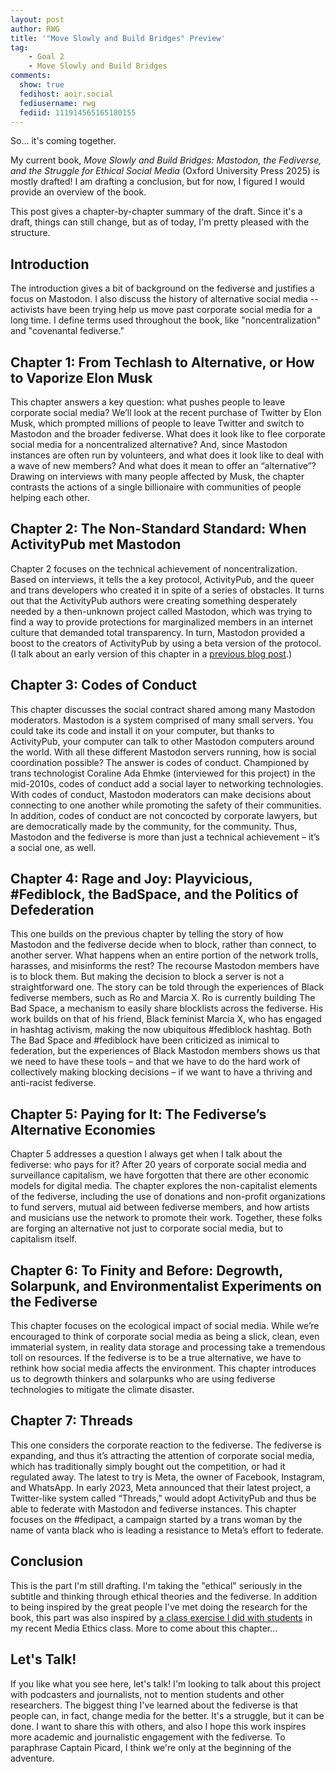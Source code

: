 ```yaml
---
layout: post
author: RWG
title: '"Move Slowly and Build Bridges" Preview'
tag:
    - Goal 2
    - Move Slowly and Build Bridges
comments: 
  show: true
  fedihost: aoir.social
  fediusername: rwg
  fediid: 111914565165180155
---
```

So... it's coming together.

My current book, _Move Slowly and Build Bridges: Mastodon, the Fediverse, and the Struggle for Ethical Social Media_ (Oxford University Press 2025) is mostly drafted! I am drafting a conclusion, but for now, I figured I would provide an overview of the book.

This post gives a chapter-by-chapter summary of the draft. Since it's a draft, things can still change, but as of today, I'm pretty pleased with the structure.

<!-- more -->

## Introduction
The introduction gives a bit of background on the fediverse and justifies a focus on Mastodon. I also discuss the history of alternative social media -- activists have been trying help us move past corporate social media for a long time. I define terms used throughout the book, like "noncentralization" and "covenantal fediverse."

## Chapter 1: From Techlash to Alternative, or How to Vaporize Elon Musk
This chapter answers a key question: what pushes people to leave corporate social media? We’ll look at the recent purchase of Twitter by Elon Musk, which prompted millions of people to leave Twitter and switch to Mastodon and the broader fediverse. What does it look like to flee corporate social media for a noncentralized alternative? And, since Mastodon instances are often run by volunteers, and what does it look like to deal with a wave of new members? And what does it mean to offer an “alternative”? Drawing on interviews with many people affected by Musk, the chapter contrasts the actions of a single billionaire with communities of people helping each other.

## Chapter 2: The Non-Standard Standard: When ActivityPub met Mastodon
Chapter 2 focuses on the technical achievement of noncentralization. Based on interviews, it tells the  a key protocol, ActivityPub, and the queer and trans developers who created it in spite of a series of obstacles. It turns out that the ActivityPub authors were creating something desperately needed by a then-unknown project called Mastodon, which was trying to find a way to provide protections for marginalized members in an internet culture that demanded total transparency. In turn, Mastodon provided a boost to the creators of ActivityPub by using a beta version of the protocol. (I talk about an early version of this chapter in a [previous blog post](/2023/10/15/APnonStandard.html).)

## Chapter 3: Codes of Conduct
This chapter discusses the social contract shared among many Mastodon moderators. Mastodon is a system comprised of many small servers. You could take its code and install it on your computer, but thanks to ActivityPub, your computer can talk to other Mastodon computers around the world. With all these different Mastodon servers running, how is social coordination possible? The answer is codes of conduct. Championed by trans technologist Coraline Ada Ehmke (interviewed for this project) in the mid-2010s, codes of conduct add a social layer to networking technologies. With codes of conduct, Mastodon moderators can make decisions about connecting to one another while promoting the safety of their communities. In addition, codes of conduct are not concocted by corporate lawyers, but are democratically made by the community, for the community. Thus, Mastodon and the fediverse is more than just a technical achievement – it’s a social one, as well.

## Chapter 4: Rage and Joy: Playvicious, #Fediblock, the BadSpace, and the Politics of Defederation
This one builds on the previous chapter by telling the story of how Mastodon and the fediverse decide when to block, rather than connect, to another server. What happens when an entire portion of the network trolls, harasses, and misinforms the rest? The recourse Mastodon members have is to block them. But making the decision to block a server is not a straightforward one. The story can be told through the experiences of Black fediverse members, such as Ro and Marcia X. Ro is currently building The Bad Space, a mechanism to easily share blocklists across the fediverse. His work builds on that of his friend, Black feminist Marcia X, who has engaged in hashtag activism, making the now ubiquitous #fediblock hashtag. Both The Bad Space and #fediblock have been criticized as inimical to federation, but the experiences of Black Mastodon members shows us that we need to have these tools – and that we have to do the hard work of collectively making blocking decisions – if we want to have a thriving and anti-racist fediverse.

## Chapter 5: Paying for It: The Fediverse’s Alternative Economies
Chapter 5 addresses a question I always get when I talk about the fediverse: who pays for it? After 20 years of corporate social media and surveillance capitalism, we have forgotten that there are other economic models for digital media. The chapter explores the non-capitalist elements of the fediverse, including the use of donations and non-profit organizations to fund servers, mutual aid between fediverse members, and how artists and musicians use the network to promote their work. Together, these folks are forging an alternative not just to corporate social media, but to capitalism itself.

## Chapter 6: To Finity and Before: Degrowth, Solarpunk, and Environmentalist Experiments on the Fediverse
This chapter focuses on the ecological impact of social media. While we’re encouraged to think of corporate social media as being a slick, clean, even immaterial system, in reality data storage and processing take a tremendous toll on resources. If the fediverse is to be a true alternative, we have to rethink how social media affects the environment. This chapter introduces us to degrowth thinkers and solarpunks who are using fediverse technologies to mitigate the climate disaster.

## Chapter 7: Threads
This one considers the corporate reaction to the fediverse. The fediverse is expanding, and thus it’s attracting the attention of corporate social media, which has traditionally simply bought out the competition, or had it regulated away. The latest to try is Meta, the owner of Facebook, Instagram, and WhatsApp. In early 2023, Meta announced that their latest project, a Twitter-like system called “Threads,” would adopt ActivityPub and thus be able to federate with Mastodon and fediverse instances. This chapter focuses on the #fedipact, a campaign started by a trans woman by the name of vanta black who is leading a  resistance to Meta’s effort to federate.

## Conclusion
This is the part I'm still drafting. I'm taking the "ethical" seriously in the subtitle and thinking through ethical theories and the fediverse. In addition to being inspired by the great people I've met doing the research for the book, this part was also inspired by [a class exercise I did with students](/2023/11/22/EthicsAndCOCs.html) in my recent Media Ethics class. More to come about this chapter...

## Let's Talk!
If you like what you see here, let's talk! I'm looking to talk about this project with podcasters and journalists, not to mention students and other researchers. The biggest thing I've learned about the fediverse is that people can, in fact, change media for the better. It's a struggle, but it can be done. I want to share this with others, and also I hope this work inspires more academic and journalistic engagement with the fediverse. To paraphrase Captain Picard, I think we're only at the beginning of the adventure.
